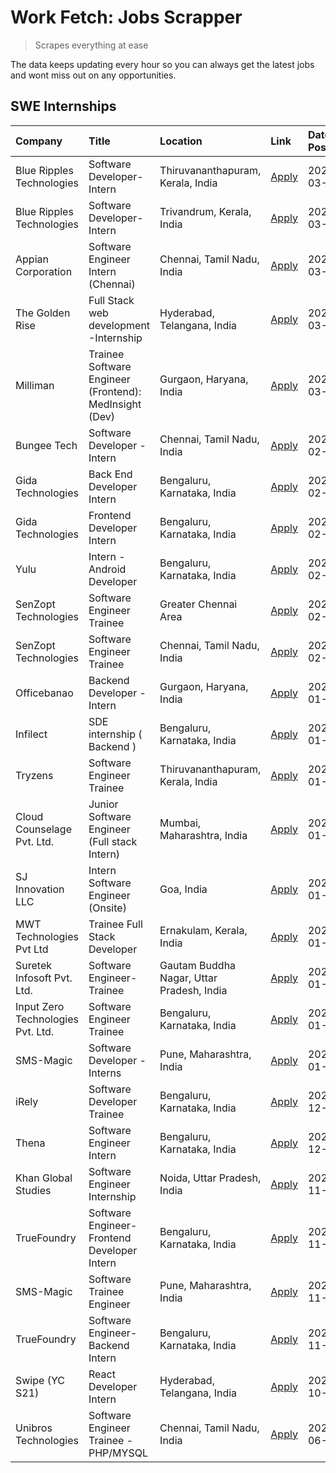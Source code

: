 # Work Fetch: Jobs Scrapper
> Scrapes everything at ease

The data keeps updating every hour so you can always get the latest jobs and wont miss out on any opportunities.

## SWE Internships
<!--START_SECTION:workfetch-->
| Company                           | Title                                                  | Location                                  | Link                                                                                                                                                                                                                                                                     | Date Posted   |
|:----------------------------------|:-------------------------------------------------------|:------------------------------------------|:-------------------------------------------------------------------------------------------------------------------------------------------------------------------------------------------------------------------------------------------------------------------------|:--------------|
| Blue Ripples Technologies         | Software Developer- Intern                             | Thiruvananthapuram, Kerala, India         | [Apply](https://in.linkedin.com/jobs/view/software-developer-intern-at-blue-ripples-technologies-3850505983?refId=RGhsxPi5N%2FlUZQqfyntXcA%3D%3D&trackingId=ymCvTh0bqXVswRJpBxJEsQ%3D%3D&position=11&pageNum=0&trk=public_jobs_jserp-result_search-card)                 | 2024-03-09    |
| Blue Ripples Technologies         | Software Developer- Intern                             | Trivandrum, Kerala, India                 | [Apply](https://in.linkedin.com/jobs/view/software-developer-intern-at-blue-ripples-technologies-3850694934?refId=RGhsxPi5N%2FlUZQqfyntXcA%3D%3D&trackingId=xVeKhngt6TYUafgSzuxSVg%3D%3D&position=9&pageNum=0&trk=public_jobs_jserp-result_search-card)                  | 2024-03-08    |
| Appian Corporation                | Software Engineer Intern (Chennai)                     | Chennai, Tamil Nadu, India                | [Apply](https://in.linkedin.com/jobs/view/software-engineer-intern-chennai-at-appian-corporation-3848335036?refId=UDiYUwBocDAtZbdtDmfkow%3D%3D&trackingId=DHadv1XIhC4v9Bq5CKCMUQ%3D%3D&position=5&pageNum=1&trk=public_jobs_jserp-result_search-card)                    | 2024-03-07    |
| The Golden Rise                   | Full Stack web development -Internship                 | Hyderabad, Telangana, India               | [Apply](https://in.linkedin.com/jobs/view/full-stack-web-development-internship-at-the-golden-rise-3847033236?refId=UDiYUwBocDAtZbdtDmfkow%3D%3D&trackingId=qEsJJuS3w69BZYk3ZH%2FWig%3D%3D&position=12&pageNum=1&trk=public_jobs_jserp-result_search-card)               | 2024-03-05    |
| Milliman                          | Trainee Software Engineer (Frontend): MedInsight (Dev) | Gurgaon, Haryana, India                   | [Apply](https://in.linkedin.com/jobs/view/trainee-software-engineer-frontend-medinsight-dev-at-milliman-3792874280?refId=RGhsxPi5N%2FlUZQqfyntXcA%3D%3D&trackingId=UIu0vuw3FETksAFzh%2BqjiA%3D%3D&position=6&pageNum=0&trk=public_jobs_jserp-result_search-card)         | 2024-03-01    |
| Bungee Tech                       | Software Developer - Intern                            | Chennai, Tamil Nadu, India                | [Apply](https://in.linkedin.com/jobs/view/software-developer-intern-at-bungee-tech-3842220746?refId=UDiYUwBocDAtZbdtDmfkow%3D%3D&trackingId=9ZM0m42IyzfKukkMaJL38g%3D%3D&position=22&pageNum=1&trk=public_jobs_jserp-result_search-card)                                 | 2024-02-28    |
| Gida Technologies                 | Back End Developer Intern                              | Bengaluru, Karnataka, India               | [Apply](https://in.linkedin.com/jobs/view/back-end-developer-intern-at-gida-technologies-3836849295?refId=UDiYUwBocDAtZbdtDmfkow%3D%3D&trackingId=N73ESnTbJQYIXaNmk5sikQ%3D%3D&position=16&pageNum=1&trk=public_jobs_jserp-result_search-card)                           | 2024-02-23    |
| Gida Technologies                 | Frontend Developer Intern                              | Bengaluru, Karnataka, India               | [Apply](https://in.linkedin.com/jobs/view/frontend-developer-intern-at-gida-technologies-3836040945?refId=RGhsxPi5N%2FlUZQqfyntXcA%3D%3D&trackingId=gCv2nUlZ1N3kIFKWdiWoyg%3D%3D&position=13&pageNum=0&trk=public_jobs_jserp-result_search-card)                         | 2024-02-21    |
| Yulu                              | Intern - Android Developer                             | Bengaluru, Karnataka, India               | [Apply](https://in.linkedin.com/jobs/view/intern-android-developer-at-yulu-3834459982?refId=UDiYUwBocDAtZbdtDmfkow%3D%3D&trackingId=dlHV3wvr8NSBBVrkJQiZGg%3D%3D&position=25&pageNum=1&trk=public_jobs_jserp-result_search-card)                                         | 2024-02-19    |
| SenZopt Technologies              | Software Engineer Trainee                              | Greater Chennai Area                      | [Apply](https://in.linkedin.com/jobs/view/software-engineer-trainee-at-senzopt-technologies-3827688781?refId=UDiYUwBocDAtZbdtDmfkow%3D%3D&trackingId=e7kGD2MZFV8VTwZU77SkMw%3D%3D&position=7&pageNum=1&trk=public_jobs_jserp-result_search-card)                         | 2024-02-12    |
| SenZopt Technologies              | Software Engineer Trainee                              | Chennai, Tamil Nadu, India                | [Apply](https://in.linkedin.com/jobs/view/software-engineer-trainee-at-senzopt-technologies-3827686880?refId=UDiYUwBocDAtZbdtDmfkow%3D%3D&trackingId=t18Ge1KAebd%2BkOW7Ystfjw%3D%3D&position=19&pageNum=1&trk=public_jobs_jserp-result_search-card)                      | 2024-02-12    |
| Officebanao                       | Backend Developer - Intern                             | Gurgaon, Haryana, India                   | [Apply](https://in.linkedin.com/jobs/view/backend-developer-intern-at-officebanao-3814263731?refId=RGhsxPi5N%2FlUZQqfyntXcA%3D%3D&trackingId=fgexWTo%2Fz2eP%2F5ESZ5gq%2BA%3D%3D&position=23&pageNum=0&trk=public_jobs_jserp-result_search-card)                          | 2024-01-31    |
| Infilect                          | SDE internship ( Backend )                             | Bengaluru, Karnataka, India               | [Apply](https://in.linkedin.com/jobs/view/sde-internship-backend-at-infilect-3815120558?refId=RGhsxPi5N%2FlUZQqfyntXcA%3D%3D&trackingId=YaMa2V3uXFedeO1qQ4DFLg%3D%3D&position=24&pageNum=0&trk=public_jobs_jserp-result_search-card)                                     | 2024-01-25    |
| Tryzens                           | Software Engineer Trainee                              | Thiruvananthapuram, Kerala, India         | [Apply](https://in.linkedin.com/jobs/view/software-engineer-trainee-at-tryzens-3809363491?refId=UDiYUwBocDAtZbdtDmfkow%3D%3D&trackingId=q9oLbxStqA3Uz8wcKGIE0A%3D%3D&position=10&pageNum=1&trk=public_jobs_jserp-result_search-card)                                     | 2024-01-18    |
| Cloud Counselage Pvt. Ltd.        | Junior Software Engineer (Full stack Intern)           | Mumbai, Maharashtra, India                | [Apply](https://in.linkedin.com/jobs/view/junior-software-engineer-full-stack-intern-at-cloud-counselage-pvt-ltd-3803132814?refId=RGhsxPi5N%2FlUZQqfyntXcA%3D%3D&trackingId=995VfDnvivjFv0enfDFWOQ%3D%3D&position=25&pageNum=0&trk=public_jobs_jserp-result_search-card) | 2024-01-11    |
| SJ Innovation LLC                 | Intern Software Engineer (Onsite)                      | Goa, India                                | [Apply](https://in.linkedin.com/jobs/view/intern-software-engineer-onsite-at-sj-innovation-llc-3799959011?refId=UDiYUwBocDAtZbdtDmfkow%3D%3D&trackingId=Jof1rWO35%2FngVJnAjWgKfw%3D%3D&position=13&pageNum=1&trk=public_jobs_jserp-result_search-card)                   | 2024-01-11    |
| MWT Technologies Pvt Ltd          | Trainee Full Stack Developer                           | Ernakulam, Kerala, India                  | [Apply](https://in.linkedin.com/jobs/view/trainee-full-stack-developer-at-mwt-technologies-pvt-ltd-3800921715?refId=RGhsxPi5N%2FlUZQqfyntXcA%3D%3D&trackingId=Z%2B4uKe7Ylwe0PJCVxsiSRA%3D%3D&position=7&pageNum=0&trk=public_jobs_jserp-result_search-card)              | 2024-01-09    |
| Suretek Infosoft Pvt. Ltd.        | Software Engineer-Trainee                              | Gautam Buddha Nagar, Uttar Pradesh, India | [Apply](https://in.linkedin.com/jobs/view/software-engineer-trainee-at-suretek-infosoft-pvt-ltd-3800934643?refId=RGhsxPi5N%2FlUZQqfyntXcA%3D%3D&trackingId=CeCzJRlD38Vujp20AAm50Q%3D%3D&position=19&pageNum=0&trk=public_jobs_jserp-result_search-card)                  | 2024-01-09    |
| Input Zero Technologies Pvt. Ltd. | Software Engineer Trainee                              | Bengaluru, Karnataka, India               | [Apply](https://in.linkedin.com/jobs/view/software-engineer-trainee-at-input-zero-technologies-pvt-ltd-3800927643?refId=UDiYUwBocDAtZbdtDmfkow%3D%3D&trackingId=Vqg%2FLjMrdUm79d5SfAByNg%3D%3D&position=4&pageNum=1&trk=public_jobs_jserp-result_search-card)            | 2024-01-09    |
| SMS-Magic                         | Software Developer -Interns                            | Pune, Maharashtra, India                  | [Apply](https://in.linkedin.com/jobs/view/software-developer-interns-at-sms-magic-3799485343?refId=UDiYUwBocDAtZbdtDmfkow%3D%3D&trackingId=CrkqXod9Q1d3%2FGOhjVQG%2FA%3D%3D&position=8&pageNum=1&trk=public_jobs_jserp-result_search-card)                               | 2024-01-05    |
| iRely                             | Software Developer Trainee                             | Bengaluru, Karnataka, India               | [Apply](https://in.linkedin.com/jobs/view/software-developer-trainee-at-irely-3801577534?refId=RGhsxPi5N%2FlUZQqfyntXcA%3D%3D&trackingId=yDouQcERk5WR8zEyU5h%2FHg%3D%3D&position=12&pageNum=0&trk=public_jobs_jserp-result_search-card)                                  | 2023-12-22    |
| Thena                             | Software Engineer Intern                               | Bengaluru, Karnataka, India               | [Apply](https://in.linkedin.com/jobs/view/software-engineer-intern-at-thena-3778731751?refId=RGhsxPi5N%2FlUZQqfyntXcA%3D%3D&trackingId=ZlvziqtnD3k8f6idByobKw%3D%3D&position=15&pageNum=0&trk=public_jobs_jserp-result_search-card)                                      | 2023-12-05    |
| Khan Global Studies               | Software Engineer Internship                           | Noida, Uttar Pradesh, India               | [Apply](https://in.linkedin.com/jobs/view/software-engineer-internship-at-khan-global-studies-3766942197?refId=UDiYUwBocDAtZbdtDmfkow%3D%3D&trackingId=cUqmp9arw0gDwJAoXZSyCw%3D%3D&position=23&pageNum=1&trk=public_jobs_jserp-result_search-card)                      | 2023-11-27    |
| TrueFoundry                       | Software Engineer- Frontend Developer Intern           | Bengaluru, Karnataka, India               | [Apply](https://in.linkedin.com/jobs/view/software-engineer-frontend-developer-intern-at-truefoundry-3790095058?refId=RGhsxPi5N%2FlUZQqfyntXcA%3D%3D&trackingId=YGLUmUD0zHZ26jfM%2B55DIQ%3D%3D&position=14&pageNum=0&trk=public_jobs_jserp-result_search-card)           | 2023-11-24    |
| SMS-Magic                         | Software Trainee Engineer                              | Pune, Maharashtra, India                  | [Apply](https://in.linkedin.com/jobs/view/software-trainee-engineer-at-sms-magic-3761409781?refId=UDiYUwBocDAtZbdtDmfkow%3D%3D&trackingId=MnRlzrkQy9NQutnsC7vFJg%3D%3D&position=2&pageNum=1&trk=public_jobs_jserp-result_search-card)                                    | 2023-11-16    |
| TrueFoundry                       | Software Engineer-Backend Intern                       | Bengaluru, Karnataka, India               | [Apply](https://in.linkedin.com/jobs/view/software-engineer-backend-intern-at-truefoundry-3779508170?refId=UDiYUwBocDAtZbdtDmfkow%3D%3D&trackingId=evO4XYLLkQslV5VcNjQ7iA%3D%3D&position=3&pageNum=1&trk=public_jobs_jserp-result_search-card)                           | 2023-11-10    |
| Swipe (YC S21)                    | React Developer Intern                                 | Hyderabad, Telangana, India               | [Apply](https://in.linkedin.com/jobs/view/react-developer-intern-at-swipe-yc-s21-3737600089?refId=RGhsxPi5N%2FlUZQqfyntXcA%3D%3D&trackingId=dECSsxFWEClHOV%2BAbREHoQ%3D%3D&position=16&pageNum=0&trk=public_jobs_jserp-result_search-card)                               | 2023-10-13    |
| Unibros Technologies              | Software Engineer Trainee - PHP/MYSQL                  | Chennai, Tamil Nadu, India                | [Apply](https://in.linkedin.com/jobs/view/software-engineer-trainee-php-mysql-at-unibros-technologies-3656599241?refId=UDiYUwBocDAtZbdtDmfkow%3D%3D&trackingId=9OFc%2Fkakmm%2B731MwpFD%2Fxw%3D%3D&position=9&pageNum=1&trk=public_jobs_jserp-result_search-card)         | 2023-06-12    |
<!--END_SECTION:workfetch-->
